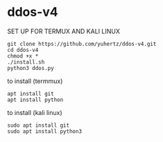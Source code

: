 # ddos-v4

SET UP FOR TERMUX AND KALI LINUX

```
git clone https://github.com/yuhertz/ddos-v4.git
cd ddos-v4
chmod +x *
./install.sh
python3 ddos.py
```

to install (termmux)
```
apt install git
apt install python
```

to install (kali linux)
```
sudo apt install git
sudo apt install python3
```
